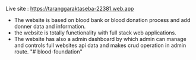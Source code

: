 Live site : https://taranggaraktaseba-22381.web.app

- The website is based on blood bank or blood donation process and add donner data and information.
- the website is totally functionality with full stack web applications.
- The website has also a admin dashboard by which admin can manage and controls full websites api data and makes crud operation in admin route.
"# blood-foundation" 
